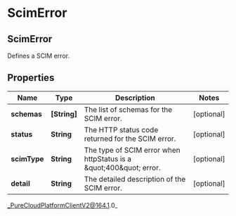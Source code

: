 # ScimError

## ScimError
Defines a SCIM error.

## Properties

|Name | Type | Description | Notes|
|------------ | ------------- | ------------- | -------------|
| **schemas** | **[String]** | The list of schemas for the SCIM error. | [optional] |
| **status** | **String** | The HTTP status code returned for the SCIM error. | [optional] |
| **scimType** | **String** | The type of SCIM error when httpStatus is a \&quot;400\&quot; error. | [optional] |
| **detail** | **String** | The detailed description of the SCIM error. | [optional] |



_PureCloudPlatformClientV2@164.1.0_
